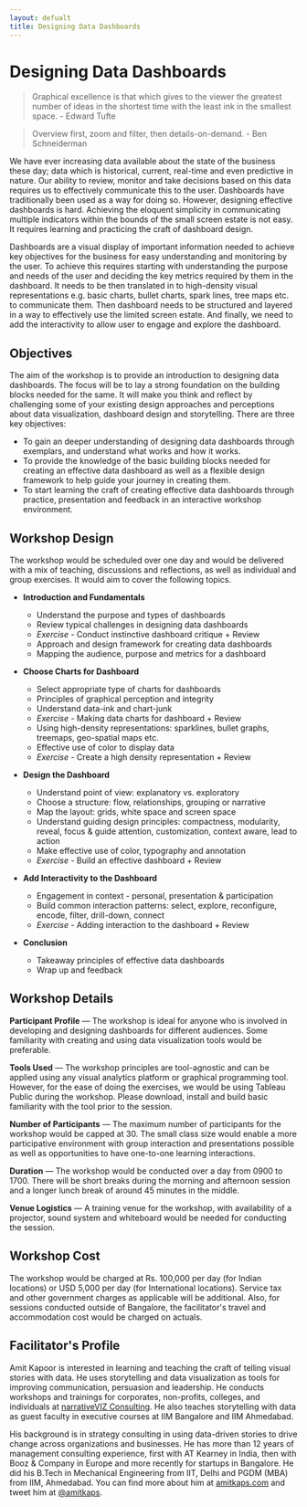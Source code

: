 ```yaml
---
layout: defualt
title: Designing Data Dashboards
---
```


# Designing Data Dashboards

> Graphical excellence is that which gives to the viewer the greatest number of ideas in the shortest time with the least ink in the smallest space. - Edward Tufte

> Overview first, zoom and filter, then details-on-demand. - Ben Schneiderman

We have ever increasing data available about the state of the business these day; data which is historical, current, real-time and even predictive in nature. Our ability to review, monitor and take decisions based on this data requires us to effectively communicate this to the user. Dashboards have traditionally been used as a way for doing so. However, designing effective dashboards is hard. Achieving the eloquent simplicity in communicating multiple indicators within the bounds of the small screen estate is not easy. It requires learning and practicing the craft of dashboard design.

Dashboards are a visual display of important information needed to achieve key objectives for the business for easy understanding and monitoring by the user. To achieve this requires starting with understanding the purpose and needs of the user and deciding the key metrics required by them in the dashboard. It needs to be then translated in to high-density visual representations e.g. basic charts, bullet charts, spark lines, tree maps etc. to communicate them. Then dashboard needs to be structured and layered in a way to effectively use the limited screen estate. And finally, we need to add the interactivity to allow user to engage and explore the dashboard.


## Objectives

The aim of the workshop is to provide an introduction to designing data dashboards. The focus will be to lay a strong foundation on the building blocks needed for the same. It will make you think and reflect by challenging some of your existing design approaches and perceptions about data visualization, dashboard design and storytelling. There are three key objectives:

* To gain an deeper understanding of designing data dashboards through exemplars, and understand what works and how it works.
* To provide the knowledge of the basic building blocks needed for creating an effective data dashboard as well as a flexible design framework to help guide your journey in creating them.
* To start learning the craft of creating effective data dashboards through practice, presentation and feedback in an interactive workshop environment.

## Workshop Design

The workshop would be scheduled over one day and would be delivered with a mix of teaching, discussions and reflections, as well as individual and group exercises. It would aim to cover the following topics.

* **Introduction and Fundamentals**
	- Understand the purpose and types of dashboards
	- Review typical challenges in designing data dashboards
	- *Exercise* - Conduct instinctive dashboard critique + Review
	- Approach and design framework for creating data dashboards
	- Mapping the audience, purpose and metrics for a dashboard

* **Choose Charts for Dashboard**
	- Select appropriate type of charts for dashboards
	- Principles of graphical perception and integrity
	- Understand data-ink and chart-junk
	- *Exercise* - Making data charts for dashboard + Review
	- Using high-density representations: sparklines, bullet graphs, treemaps, geo-spatial maps etc.
	- Effective use of color to display data
	- *Exercise* - Create a high density representation + Review

* **Design the Dashboard**
	- Understand point of view: explanatory vs. exploratory
	- Choose a structure: flow, relationships, grouping or narrative
	- Map the layout: grids, white space and screen space
	- Understand guiding design principles: compactness, modularity, reveal, focus & guide attention, customization, context aware, lead to action
	- Make effective use of color, typography and annotation
	- *Exercise* - Build an effective dashboard + Review

* **Add Interactivity to the Dashboard**
	- Engagement in context - personal, presentation & participation
	- Build common interaction patterns: select, explore, reconfigure, encode, filter, drill-down, connect
	- *Exercise* - Adding interaction to the dashboard + Review

* **Conclusion**
	- Takeaway principles of effective data dashboards
	- Wrap up and feedback


## Workshop Details
**Participant Profile** — The workshop is ideal for anyone who is involved in developing and designing dashboards for different audiences. Some familiarity with creating and using data visualization tools would be preferable.

**Tools Used** — The workshop principles are tool-agnostic  and can be applied using any visual analytics platform or graphical programming tool. However, for the ease of doing the exercises, we would be using Tableau Public during the workshop. Please download, install and build basic familiarity with the tool prior to the session.

**Number of Participants** —  The maximum number of participants for the workshop would be capped at 30. The small class size would enable a more participative environment with group interaction and presentations possible as well as opportunities to have one-to-one learning interactions.

**Duration** — The workshop would be conducted over a day from 0900 to 1700. There will be short breaks during the morning and afternoon session and a longer lunch break of around 45 minutes in the middle.

**Venue Logistics** — A training venue for the workshop, with availability of a projector, sound system and whiteboard would be needed for conducting the session.


## Workshop Cost

The workshop would be charged at Rs. 100,000 per day (for Indian locations) or USD 5,000 per day (for International locations). Service tax and other government charges as applicable will be additional. Also, for sessions conducted outside of Bangalore, the facilitator's travel and accommodation cost would be charged on actuals.


## Facilitator's Profile
Amit Kapoor is interested in learning and teaching the craft of telling visual stories with data. He uses storytelling and data visualization as tools for improving communication, persuasion and leadership. He conducts workshops and trainings for corporates, non-profits, colleges, and individuals at [narrativeVIZ Consulting](http://narrativeviz.com). He also teaches storytelling with data as guest faculty in executive courses at IIM Bangalore and IIM Ahmedabad.

His background is in strategy consulting in using data-driven stories to drive change across organizations and businesses. He has more than 12 years of management consulting experience, first with AT Kearney in India, then with Booz & Company in Europe and more recently for startups in Bangalore. He did his B.Tech in Mechanical Engineering from IIT, Delhi and PGDM (MBA) from IIM, Ahmedabad. You can find more about him at [amitkaps.com](http://amitkaps.com) and tweet him at [@amitkaps](https://twitter.com/amitkaps).
